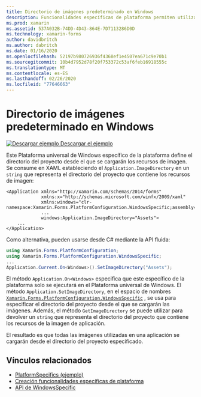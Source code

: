 ```yaml
---
title: Directorio de imágenes predeterminado en Windows
description: Funcionalidades específicas de plataforma permiten utilizar la funcionalidad que solo está disponible en una plataforma concreta, sin necesidad de implementar los representadores personalizados o los efectos. En este artículo se explica cómo consumir la plataforma específica de Windows que define el directorio del proyecto desde el que se cargarán los recursos de imagen.
ms.prod: xamarin
ms.assetid: 537A032B-74DD-4D43-864E-7D7113286D0D
ms.technology: xamarin-forms
author: davidbritch
ms.author: dabritch
ms.date: 01/16/2020
ms.openlocfilehash: 52197b980726936f4368ef1e4507ea671c9e70b1
ms.sourcegitcommit: 10b4d7952d78f20f753372c53af6feb16918555c
ms.translationtype: MT
ms.contentlocale: es-ES
ms.lasthandoff: 02/26/2020
ms.locfileid: "77646663"
---
```

# <a name="default-image-directory-on-windows"></a>Directorio de imágenes predeterminado en Windows

[![Descargar ejemplo](~/media/shared/download.png) Descargar el ejemplo](https://docs.microsoft.com/samples/xamarin/xamarin-forms-samples/userinterface-platformspecifics)

Este Plataforma universal de Windows específico de la plataforma define el directorio del proyecto desde el que se cargarán los recursos de imagen. Se consume en XAML estableciendo el `Application.ImageDirectory` en un `string` que representa el directorio del proyecto que contiene los recursos de imagen:

```xaml
<Application xmlns="http://xamarin.com/schemas/2014/forms"
             xmlns:x="http://schemas.microsoft.com/winfx/2009/xaml"
             xmlns:windows="clr-namespace:Xamarin.Forms.PlatformConfiguration.WindowsSpecific;assembly=Xamarin.Forms.Core"
             ...
             windows:Application.ImageDirectory="Assets">
    ...
</Application>
```

Como alternativa, pueden usarse desde C# mediante la API fluida:

```csharp
using Xamarin.Forms.PlatformConfiguration;
using Xamarin.Forms.PlatformConfiguration.WindowsSpecific;
...
Application.Current.On<Windows>().SetImageDirectory("Assets");
```

El método `Application.On<Windows>` especifica que este específico de la plataforma solo se ejecutará en el Plataforma universal de Windows. El método `Application.SetImageDirectory`, en el espacio de nombres [`Xamarin.Forms.PlatformConfiguration.WindowsSpecific`](xref:Xamarin.Forms.PlatformConfiguration.WindowsSpecific) , se usa para especificar el directorio del proyecto desde el que se cargarán las imágenes. Además, el método `GetImageDirectory` se puede utilizar para devolver un `string` que representa el directorio del proyecto que contiene los recursos de la imagen de aplicación.

El resultado es que todas las imágenes utilizadas en una aplicación se cargarán desde el directorio del proyecto especificado.

## <a name="related-links"></a>Vínculos relacionados

- [PlatformSpecifics (ejemplo)](https://docs.microsoft.com/samples/xamarin/xamarin-forms-samples/userinterface-platformspecifics)
- [Creación funcionalidades específicas de plataforma](~/xamarin-forms/platform/platform-specifics/index.md#creating-platform-specifics)
- [API de WindowsSpecific](xref:Xamarin.Forms.PlatformConfiguration.WindowsSpecific)
